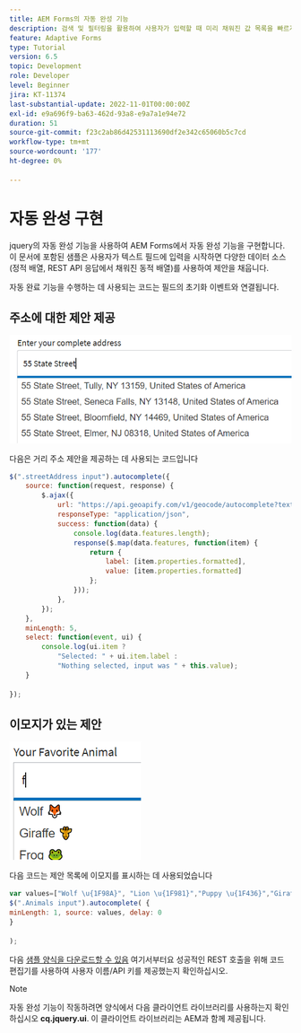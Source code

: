 ```yaml
---
title: AEM Forms의 자동 완성 기능
description: 검색 및 필터링을 활용하여 사용자가 입력할 때 미리 채워진 값 목록을 빠르게 찾아 선택할 수 있습니다.
feature: Adaptive Forms
type: Tutorial
version: 6.5
topic: Development
role: Developer
level: Beginner
jira: KT-11374
last-substantial-update: 2022-11-01T00:00:00Z
exl-id: e9a696f9-ba63-462d-93a8-e9a7a1e94e72
duration: 51
source-git-commit: f23c2ab86d42531113690df2e342c65060b5c7cd
workflow-type: tm+mt
source-wordcount: '177'
ht-degree: 0%

---
```


# 자동 완성 구현

jquery의 자동 완성 기능을 사용하여 AEM Forms에서 자동 완성 기능을 구현합니다.
이 문서에 포함된 샘플은 사용자가 텍스트 필드에 입력을 시작하면 다양한 데이터 소스(정적 배열, REST API 응답에서 채워진 동적 배열)를 사용하여 제안을 채웁니다.

자동 완료 기능을 수행하는 데 사용되는 코드는 필드의 초기화 이벤트와 연결됩니다.

## 주소에 대한 제안 제공

![국가 제안](assets/auto-complete2.png)



다음은 거리 주소 제안을 제공하는 데 사용되는 코드입니다

```javascript
$(".streetAddress input").autocomplete({
    source: function(request, response) {
        $.ajax({
            url: "https://api.geoapify.com/v1/geocode/autocomplete?text=" + request.term + "&apiKey=Your API Key", //please get your own API key with geoapify.com
            responseType: "application/json",
            success: function(data) {
                console.log(data.features.length);
                response($.map(data.features, function(item) {
                    return {
                        label: [item.properties.formatted],
                        value: [item.properties.formatted]
                    };
                }));
            },
        });
    },
    minLength: 5,
    select: function(event, ui) {
        console.log(ui.item ?
            "Selected: " + ui.item.label :
            "Nothing selected, input was " + this.value);
    }

});
```





## 이모지가 있는 제안

![국가 제안](assets/auto-complete3.png)

다음 코드는 제안 목록에 이모지를 표시하는 데 사용되었습니다

```javascript
var values=["Wolf \u{1F98A}", "Lion \u{1F981}","Puppy \u{1F436}","Giraffe \u{1F992}","Frog \u{1F438}"];
$(".Animals input").autocomplete( {
minLength: 1, source: values, delay: 0
}

);
```

다음 [샘플 양식을 다운로드할 수 있음](assets/auto-complete-form.zip) 여기서부터요 성공적인 REST 호출을 위해 코드 편집기를 사용하여 사용자 이름/API 키를 제공했는지 확인하십시오.

>[!NOTE]
>
> 자동 완성 기능이 작동하려면 양식에서 다음 클라이언트 라이브러리를 사용하는지 확인하십시오 **cq.jquery.ui**. 이 클라이언트 라이브러리는 AEM과 함께 제공됩니다.
